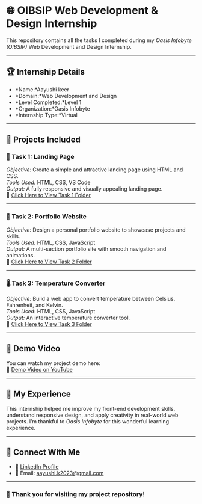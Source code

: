 # 🌐 OIBSIP Web Development & Design Internship

This repository contains all the tasks I completed during my *Oasis Infobyte (OIBSIP)* Web Development and Design Internship.

---

## 🏆 Internship Details
- *Name:*Aayushi keer  
- *Domain:*Web Development and Design  
- *Level Completed:*Level 1  
- *Organization:*Oasis Infobyte  
- *Internship Type:*Virtual  

---

## 📂 Projects Included

### 🧩 Task 1: Landing Page
*Objective:* Create a simple and attractive landing page using HTML and CSS.  
*Tools Used:* HTML, CSS, VS Code  
*Output:* A fully responsive and visually appealing landing page.  
🔗 [Click Here to View Task 1 Folder](https://github.com/aayushik2023-lgtm/OIBSIP_WebDevelopment_level1/tree/main/landing%20page)

---

### 💼 Task 2: Portfolio Website
*Objective:* Design a personal portfolio website to showcase projects and skills.  
*Tools Used:* HTML, CSS, JavaScript  
*Output:* A multi-section portfolio site with smooth navigation and animations.  
🔗 [Click Here to View Task 2 Folder](https://github.com/aayushik2023-lgtm/OIBSIP_WebDevelopment_level1/tree/main/Mine%20Portfolio)

---

### 🌡 Task 3: Temperature Converter
*Objective:* Build a web app to convert temperature between Celsius, Fahrenheit, and Kelvin.  
*Tools Used:* HTML, CSS, JavaScript  
*Output:* An interactive temperature converter tool.  
🔗 [Click Here to View Task 3 Folder](https://github.com/aayushik2023-lgtm/OIBSIP_WebDevelopment_level1/tree/main/temperature%20converter)

---

## 🎥 Demo Video
You can watch my project demo here:  
🔗 [Demo Video on YouTube](http://www.youtube.com/@AayushiKeer-h3w)

---

## 💬 My Experience
This internship helped me improve my front-end development skills, understand responsive design, and apply creativity in real-world web projects. I’m thankful to *Oasis Infobyte* for this wonderful learning experience.  

---

## 🔖 Connect With Me
- 🔗 [LinkedIn Profile](https://www.linkedin.com/in/aayushikeer?utm_source=share&utm_campaign=share_via&utm_content=profile&utm_medium=android_app)
- 📧 Email: aayushi.k2023@gmail.com  

---

### 🏁 Thank you for visiting my project repository!